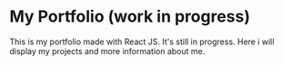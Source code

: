 # My Portfolio (work in progress)

This is my portfolio made with React JS. It's still in progress. Here i will display my projects and more information about me.
